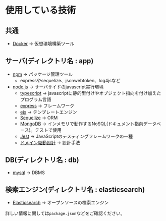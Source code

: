 # 使用している技術

## 共通

- [Docker](https://www.docker.com/) -> 仮想環境構築ツール

## サーバ(ディレクトリ名 : app)

- [npm](https://www.npmjs.com/) -> パッケージ管理ツール
  - expressやsequelize、jsonwebtoken、log4jsなど
- [node.js](https://nodejs.org/ja/) -> サーバサイドのjavascript実行環境
  - [typescript](https://www.typescriptlang.org/) -> javascriptに静的型付けやオブジェクト指向を付け加えたプログラム言語
  - [express](https://expressjs.com/ja/) -> フレームワーク
  - [ejs](https://ejs.co/) -> テンプレートエンジン
  - [Sequelize](https://sequelize.org/) -> ORM
  - [MongoDB](https://www.mongodb.com/) -> インメモリで動作するNoSQL(ドキュメント指向データベース)。テストで使用
  - [Jest](https://jestjs.io/) -> JavaScriptのテスティングフレームワークの一種
  - [ドメイン駆動設計](https://ja.wikipedia.org/wiki/%E3%83%89%E3%83%A1%E3%82%A4%E3%83%B3%E9%A7%86%E5%8B%95%E8%A8%AD%E8%A8%88) -> 設計手法

## DB(ディレクトリ名 : db)

- [mysql](https://www.mysql.com/jp/) -> DBMS

## 検索エンジン(ディレクトリ名 : elasticsearch)

- [Elasticsearch](https://www.elastic.co/jp/) -> オープンソースの検索エンジン

詳しい情報に関しては`package.json`などをご確認ください。
